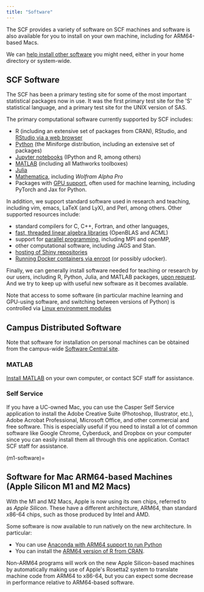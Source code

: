 ```yaml
---
title: "Software"
---
```


The SCF provides a variety of software on SCF machines and software is also
available for you to install on your own machine, including for ARM64-based
Macs.

We can [help install other software](./software/install.md) you might need, either in your home directory or system-wide.

## SCF Software

The SCF has been a primary testing site for some of the most important
statistical packages now in use. It was the first primary test site for
the 'S' statistical language, and a primary test site for the UNIX
version of SAS.

The primary computational software currently supported by SCF includes:

- R (including an extensive set of packages from CRAN), RStudio, and [RStudio via a web browser](./software/rstudio.md)
- [Python](./software/python.md) (the Miniforge distribution, including an extensive set of packages)
- [Jupyter notebooks](./access/jupyterhub.md) (IPython and R, among others)
- [MATLAB](./software/matlab.md) (including all Mathworks toolboxes)
- [Julia](./software/julia.md)
- [Mathematica](./software/mathematica.md), including *Wolfram Alpha Pro*
- Packages with [GPU support](./servers/gpu-servers.md#software),
  often used for machine learning, including PyTorch and Jax for Python.

In addition, we support standard software used in research and teaching,
including vim, emacs, LaTeX (and LyX), and Perl, among others. Other
supported resources include:

- standard compilers for C, C++, Fortran, and other languages,
- [fast, threaded linear algebra libraries](./faqs/linear-algebra-and-parallelized-linear-algebra-using-blas.md) (OpenBLAS and ACML)
- support for [parallel programming](./training/workshops/how-do-i-do-parallel-programming.md), including MPI and openMP,
- other computational software, including JAGS and Stan.
- [hosting of Shiny repositories](./faqs/hosting-shiny-app.md)
- [Running Docker containers via enroot](./software/containers.md) (or possibly udocker).

Finally, we can generally install software needed for teaching or
research by our users, including R, Python, Julia, and MATLAB
packages, [upon request](mailto:consult@stat.berkeley.edu). And we try
to keep up with useful new software as it becomes available.

Note that access to some software (in particular machine learning and
GPU-using software, and switching between versions of Python) is
controlled via [Linux environment modules](./faqs/environment-modules.md)

## Campus Distributed Software

Note that software for installation on personal machines can be obtained
from the campus-wide [Software Central site](http://ist.berkeley.edu/software-central).

### MATLAB

[Install MATLAB](./faqs/how-can-i-install-matlab-my-computer.md) on your own computer, or contact SCF staff for assistance.

### Self Service

If you have a UC-owned Mac, you can use the Casper Self Service
application to install the Adobe Creative Suite (Photoshop, Illustrator,
etc.), Adobe Acrobat Professional, Microsoft Office, and other
commercial and free software. This is especially useful if you need to
install a lot of common software like Google Chrome, Cyberduck, and
Dropbox on your computer since you can easily install them all through
this one application. Contact SCF staff for assistance.

(m1-software)=
## Software for Mac ARM64-based Machines (Apple Silicon M1 and M2 Macs)

With the M1 and M2 Macs, Apple is now using its own chips, referred to
as *Apple Silicon*. These have a different architecture, ARM64, than
standard x86-64 chips, such as those produced by Intel and AMD.

Some software is now available to run natively on the new architecture.
In particular:

- You can use [Anaconda with ARM64 support to run Python](./software/conda.md#m1-anaconda)
- You can install the [ARM64 version of R from CRAN](https://cran.r-project.org/bin/macosx/).

Non-ARM64 programs will work on the new Apple Silicon-based machines by
automatically making use of Apple's Rosetta2 system to translate machine
code from ARM64 to x86-64, but you can expect some decrease in
performance relative to ARM64-based software. 
